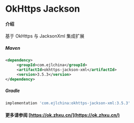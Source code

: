 # OkHttps Jackson

#### 介绍

基于 OkHttps 与 JacksonXml 集成扩展


##### Maven

```xml
<dependency>
     <groupId>com.ejlchina</groupId>
     <artifactId>okhttps-jackson-xml</artifactId>
     <version>3.5.3</version>
</dependency>
```

##### Gradle

```groovy
implementation 'com.ejlchina:okhttps-jackson-xml:3.5.3'
```

#### 更多请参阅 [https://ok.zhxu.cn/](https://ok.zhxu.cn/)
